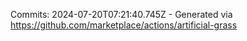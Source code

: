 Commits: 2024-07-20T07:21:40.745Z - Generated via https://github.com/marketplace/actions/artificial-grass
<br>
